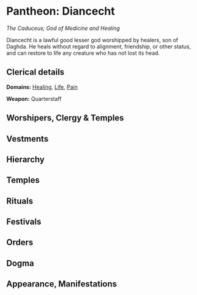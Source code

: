 # Pantheon: Diancecht
*The Caduceus; God of Medicine and Healing*

Diancecht is a lawful good lesser god worshipped by healers, son of Daghda.  He heals without regard to alignment, friendship, or other status, and can restore to life any creature who has not lost its head.

## Clerical details
**Domains:** [Healing](../../Classes/Cleric/Healing.md), [Life](../../Classes/Cleric/Life.md), [Pain](../../Classes/Cleric/Pain.md)

**Weapon:** Quarterstaff

## Worshipers, Clergy & Temples

## Vestments

## Hierarchy

## Temples

## Rituals

## Festivals

## Orders

## Dogma

## Appearance, Manifestations
